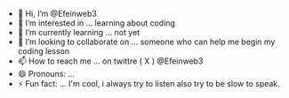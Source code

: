 - 👋 Hi, I’m @Efeinweb3
- 👀 I’m interested in ... learning about coding
- 🌱 I’m currently learning ... not yet
- 💞️ I’m looking to collaborate on ... someone who can help me begin my coding lesson
- 📫 How to reach me ... on twittre ( X ) @Efeinweb3
- 😄 Pronouns: ...
- ⚡ Fun fact: ... I'm cool, i always try to listen also try to be slow to speak. 

<!---
Efeinweb3/Efeinweb3 is a ✨ special ✨ repository because its `README.md` (this file) appears on your GitHub profile.
You can click the Preview link to take a look at your changes.
--->
